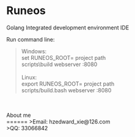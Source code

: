 Runeos
======

Golang Integrated development environment IDE <br>

Run command line: <br>
>Windows: <br>
>   set RUNEOS_ROOT= project path <br>
>   scripts\build webserver :8080 <br><br>
>Linux: <br>
>   export RUNEOS_ROOT= project path <br>
>   scripts/build.bash webserver :8080 <br>


<br>
<br>
About me<br>
======
>Email: hzedward_xie@126.com <br>
>QQ: 33066842 <br>
